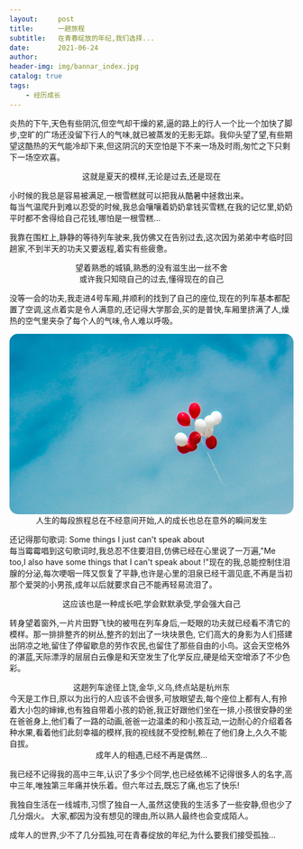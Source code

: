 ```yaml
---
layout:     post
title:      一趟旅程
subtitle:   在青春绽放的年纪,我们选择...
date:       2021-06-24
author:     
header-img: img/bannar_index.jpg
catalog: true
tags:
    - 经历成长
---
```




炎热的下午,天色有些阴沉,但空气却干燥的紧,逼的路上的行人一个比一个加快了脚步,空旷的广场还没留下行人的气味,就已被蒸发的无影无踪。我仰头望了望,有些期望这酷热的天气能冷却下来,但这阴沉的天空怕是下不来一场及时雨,匆忙之下只剩下一场空欢喜。

<center>这就是夏天的模样,无论是过去,还是现在</center>

小时候的我总是容易被满足,一根雪糕就可以把我从酷暑中拯救出来。<br>
每当气温爬升到难以忍受的时候,我总会嚷嚷着奶奶拿钱买雪糕,在我的记忆里,奶奶平时都不舍得给自己花钱,哪怕是一根雪糕...<br>

我靠在围杠上,静静的等待列车驶来,我仿佛又在告别过去,这次因为弟弟中考临时回趟家,不到半天的功夫又要返程,着实有些疲惫。



<center>望着熟悉的城镇,熟悉的没有滋生出一丝不舍</center>

<center>或许我只知晓自己的过去,懂得现在的自己</center>

没等一会的功夫,我走进4号车厢,并顺利的找到了自己的座位,现在的列车基本都配置了空调,这点着实是令人满意的,还记得大学那会,买的是普快,车厢里挤满了人,燥热的空气里夹杂了每个人的气味,令人难以呼吸。


<div align="center">
<img src="/img/balloon.png" width="571" height="320" align=center style="border-radius: 15px;">
</div>


<center>人生的每段旅程总在不经意间开始,人的成长也总在意外的瞬间发生</center>

还记得那句歌词: Some things I just can't speak about<br>
每当霉霉唱到这句歌词时,我总忍不住要泪目,仿佛已经在心里说了一万遍,"Me too,I also have some things that I can't speak about !"现在的我,总能控制住泪腺的分泌,每次哽咽一阵又恢复了平静,也许是心里的泪泉已经干涸见底,不再是当初那个爱哭的小男孩,成年以后就要求自己不能再轻易流泪了。

<center>这应该也是一种成长吧,学会默默承受,学会强大自己</center>



转身望着窗外,一片片田野飞快的被甩在列车身后,一眨眼的功夫就已经看不清它的模样。那一排排整齐的树丛,整齐的划出了一块块景色, 它们高大的身影为人们搭建出阴凉之地,留住了停留歇息的劳作农民,也留住了那些自由的小鸟。这会天空格外的湛蓝,天际漂浮的层层白云像是和天空发生了化学反应,硬是给天空增添了不少色彩。



<center>这趟列车途径上饶,金华,义乌,终点站是杭州东</center>
今天是工作日,原以为出行的人应该不会很多,可放眼望去,每个座位上都有人,有拎着大小包的婶婶,也有独自带着小孩的奶爸,我正好跟他们坐在一排,小孩很安静的坐在爸爸身上,他们看了一路的动画,爸爸一边温柔的和小孩互动,一边耐心的介绍着各种水果,看着他们此刻幸福的模样,我的视线就不受控制,赖在了他们身上,久久不能自拔。



<center>成年人的相遇,已经不再是偶然...</center>

我已经不记得我的高中三年,认识了多少个同学,也已经依稀不记得很多人的名字,高中三年,唯独第三年痛并快乐着。但六年过去,既忘了痛,也忘了快乐!

我独自生活在一线城市,习惯了独自一人,虽然这使我的生活多了一些安静,但也少了几分烟火。
大家,都因为没有想见的理由,所以熟人最终也会变成陌人。

成年人的世界,少不了几分孤独,可在青春绽放的年纪,为什么要我们接受孤独...
